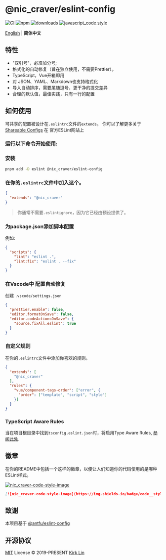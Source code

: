 # @nic_craver/eslint-config 
[![CI][ci-image]][ci-url] [![npm][npm-image]][npm-url] [![downloads][downloads-image]][downloads-url] [![javascript_code style][code-style-image]][code-style-url]

[ci-image]: https://github.com/nic_craver/eslint-config/actions/workflows/release.yml/badge.svg?branch=master
[ci-url]: https://github.com/nic_craver/eslint-config/actions/workflows/release.yml
[npm-image]: https://img.shields.io/npm/v/@nic_craver/eslint-config.svg
[npm-url]: https://npmjs.org/package/@nic_craver/eslint-config
[downloads-image]: https://img.shields.io/npm/dm/@nic_craver/eslint-config.svg
[downloads-url]: https://npmjs.org/package/@nic_craver/eslint-config
[code-style-image]: https://img.shields.io/badge/code__style-%40nic_craver-brightgreen.svg
[code-style-url]: https://github.com/nic_craver/eslint-config/

<div align='left'>
<a href="README.md">English</a> | <b>简体中文</b>
<br>
</div>

## 特性

- "双引号"，必须加分号;
- 格式化的自动修复（旨在独立使用，不需要Prettier）。
- TypeScript，Vue开箱即用
- 对 JSON、YAML、Markdown也支持格式化
- 导入自动排序，需要尾随逗号，更干净的提交差异
- 合理的默认值，最佳实践，只有一行的配置

## 如何使用

可共享的配置被设计在`.eslintrc`文件的`extends`。
你可以了解更多关于
[Shareable Configs](http://eslint.org/docs/developer-guide/shareable-configs) 在
官方ESLint网站上

###  运行以下命令开始使用:

### 安装

```bash
pnpm add -D eslint @nic_craver/eslint-config
```

### 在你的`.eslintrc`文件中加入这个。

```json
{
  "extends": "@nic_craver"
}
```

> 你通常不需要`.eslintignore`，因为它已经由预设提供了。

### 为package.json添加脚本配置

例如:

```json
{
  "scripts": {
    "lint": "eslint .",
    "lint:fix": "eslint . --fix"
  }
}
```

###  在Vscode中 配置自动修复

创建 `.vscode/settings.json`

```json
{
  "prettier.enable": false,
  "editor.formatOnSave": false,
  "editor.codeActionsOnSave": {
    "source.fixAll.eslint": true
  }
}
```

### 自定义规则

在你的`.eslintrc`文件中添加你喜欢的规则。

```json
{
  "extends": [
    "@nic_craver"
  ],
  "rules": {
    "vue/component-tags-order": ["error", {
      "order": ["template", "script", "style"]
    }]
  }
}
```
### TypeScript Aware Rules

当在项目根目录中找到`tsconfig.eslint.json`时，将启用Type Aware Rules, [参阅此处](https://github.com/nic_craver/eslint-config/blob/master/packages/typescript/index.js#L17).

## 徽章
在你的README中包括一个这样的徽章，以便让人们知道你的代码使用的是哪种ESLint样式。

[![nic_craver-code-style-image](https://img.shields.io/badge/code__style-%40nic_craver%2Feslint--config-brightgreen)](https://github.com/nic_craver/eslint-config/)

```markdown
[![nic_craver-code-style-image](https://img.shields.io/badge/code__style-%40nic_craver%2Feslint--config-brightgreen)](https://github.com/nic_craver/eslint-config/)
```

[code-style-image]: https://img.shields.io/badge/code__style-%40nic_craver%2Feslint--config-brightgreen
[code-style-url]: https://github.com/nic_craver/eslint-config/

## 致谢
本项目基于 [@antfu/eslint-config](https://github.com/antfu/eslint-config)


## 开源协议

[MIT](./LICENSE) License &copy; 2019-PRESENT [Kirk Lin](https://github.com/nic_craver)
